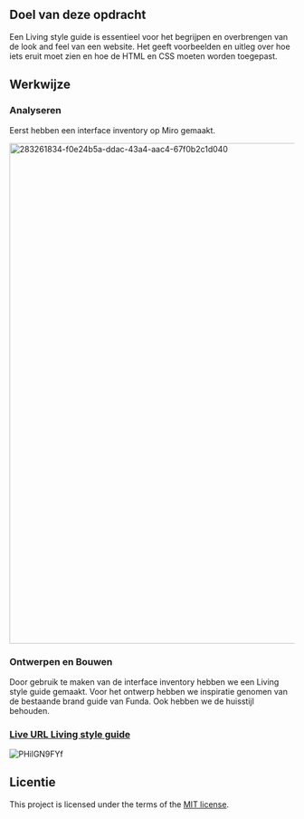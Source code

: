 ## Doel van deze opdracht

Een Living style guide is essentieel voor het begrijpen en overbrengen van de look and feel van een website. Het geeft voorbeelden en uitleg over hoe iets eruit moet zien en hoe de HTML en CSS moeten worden toegepast.

## Werkwijze
 
### Analyseren 

Eerst hebben een interface inventory op Miro gemaakt.

<img width="883" alt="283261834-f0e24b5a-ddac-43a4-aac4-67f0b2c1d040" src="https://github.com/Hadil24A/look-and-feel-living-styleguide/assets/144008714/b9a55e70-a2e4-419e-9588-9cfb5be24686">

### Ontwerpen en Bouwen

Door gebruik te maken van de interface inventory hebben we een Living style guide gemaakt. Voor het ontwerp hebben we inspiratie genomen van de bestaande brand guide van Funda. Ook hebben we de huisstijl behouden.

### [Live URL Living style guide](https://akikosophia.github.io/look-and-feel-living-styleguide/)

![PHilGN9FYf](https://github.com/Hadil24A/look-and-feel-living-styleguide/assets/144008714/25d4a393-73cc-43a0-8a01-384cf68456ba)

## Licentie

This project is licensed under the terms of the [MIT license](./LICENSE).

